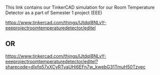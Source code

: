 
This link contains our TinkerCAD simulation for our Room Temperature Detector as a part of Semester 1 project (EEE)


https://www.tinkercad.com/things/lJtdqI8NLvY-eeeprojectroomtemperaturedetector/editel

## OR

https://www.tinkercad.com/things/lJtdqI8NLvY-eeeprojectroomtemperaturedetector/editel?sharecode=dIxfq57xXCyRTvaUHi6EFn7w_kwebG31TmuH50Tzyec
